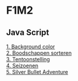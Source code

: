 # F1M2
## Java Script

[1. Background color](http://33993.hosts1.ma-cloud.nl/F1M2JS/les1)<br/>
[2. Boodschappen sorteren](http://33993.hosts1.ma-cloud.nl/F1M2JS/les2)<br/>
[3. Tentoonstelling](http://33993.hosts1.ma-cloud.nl/F1M2JS/les3)<br/>
[4. Seizoenen](http://33993.hosts1.ma-cloud.nl/F1M2JS/les4)<br/>
[5. Silver Bullet Adventure](http://33993.hosts1.ma-cloud.nl/F1M2JS/les5)<br/>
